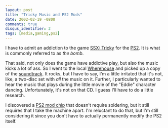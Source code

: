 ```yaml
---
layout: post
title: "Tricky Music and PS2 Mods"
date: 2002-02-19 -0800
comments: true
disqus_identifier: 2
tags: [media,gaming,ps2]
---
```

I have to admit an addiction to the game [SSX:
Tricky](http://www.ea.com/easportsbig/games/ssxtricky/home.jsp) for the
[PS2](http://www.amazon.com/exec/obidos/ASIN/B00005RT08/mhsvortex). It
is what is commonly referred to as *the bomb*.
 
 That said, not only does the game have addictive play, but also the
music kicks a lot of ass. So I went to the local
[Wherehouse](http://www.wherehousemusic.com/) and picked up a copy of
the
[soundtrack](http://www.amazon.com/exec/obidos/ASIN/B00005Y1YG/mhsvortex).
It rocks, but I have to say, I'm a little irritated that it's not, like,
a two-disc set with *all* the music on it. Further, I particularly
wanted to hear the music that plays during the little movie of the
"Eddie" character dancing. Unfortunately, it's not on that CD. I guess
I'll have to do a little research.
 
 I discovered a [PS2 mod chip](http://www.gamegizmo.com/v5mod.html) that
doesn't require soldering, but it still requires that I take the machine
apart. I'm reluctant to do that, but I'm still considering it since you
don't have to actually permanently modify the PS2 itself.
